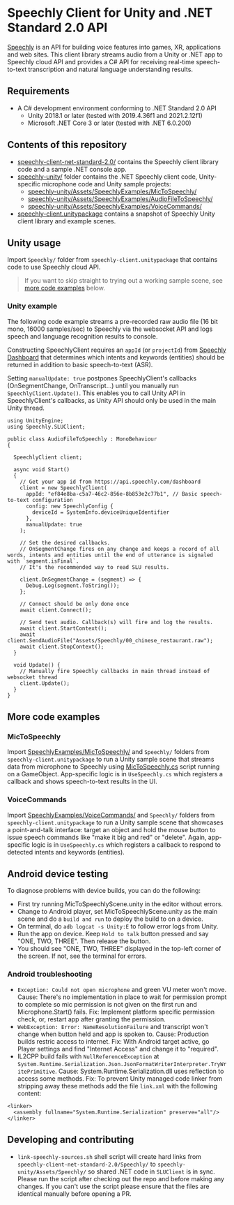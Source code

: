 # Speechly Client for Unity and .NET Standard 2.0 API

[Speechly](https://www.speechly.com/?utm_source=github&utm_medium=react-client&utm_campaign=text) is an API for building voice features into games, XR, applications and web sites. This client library streams audio from a Unity or .NET app to Speechly cloud API and provides a C# API for receiving real-time speech-to-text transcription and natural language understanding results.

## Requirements

- A C# development environment conforming to .NET Standard 2.0 API
  - Unity 2018.1 or later (tested with 2019.4.36f1 and 2021.2.12f1)
  - Microsoft .NET Core 3 or later (tested with .NET 6.0.200)

## Contents of this repository

- [speechly-client-net-standard-2.0/](speechly-client-net-standard-2.0/) contains the Speechly client library code and a sample .NET console app.
- [speechly-unity/](speechly-unity/) folder contains the .NET Speechly client code, Unity-specific microphone code and Unity sample projects:
  - [speechly-unity/Assets/SpeechlyExamples/MicToSpeechly/](speechly-unity/Assets/SpeechlyExamples/MicToSpeechly/)
  - [speechly-unity/Assets/SpeechlyExamples/AudioFileToSpeechly/](speechly-unity/Assets/SpeechlyExamples/AudioFileToSpeechly/)
  - [speechly-unity/Assets/SpeechlyExamples/VoiceCommands/](speechly-unity/Assets/SpeechlyExamples/VoiceCommands/)
- [speechly-client.unitypackage](speechly-client.unitypackage) contains a snapshot of Speechly Unity client library and example scenes.

## Unity usage

Import `Speechly/` folder from `speechly-client.unitypackage` that contains code to use Speechly cloud API.

> If you want to skip straight to trying out a working sample scene, see [more code examples](#more-code-examples) below.

### Unity example

The following code example streams a pre-recorded raw audio file (16 bit mono, 16000 samples/sec) to Speechly via the websocket API and logs speech and language recognition results to console.

Constructing SpeechlyClient requires an `appId` (or `projectId`) from [Speechly Dashboard](https://api.speechly.com/dashboard/) that determines which intents and keywords (entities) should be returned in addition to basic speech-to-text (ASR).

Setting `manualUpdate: true` postpones SpeechlyClient's callbacks (OnSegmentChange, OnTranscript...) until you manually run `SpeechlyClient.Update()`. This enables you to call Unity API in SpeechlyClient's callbacks, as Unity API should only be used in the main Unity thread.

```
using UnityEngine;
using Speechly.SLUClient;
 
public class AudioFileToSpeechly : MonoBehaviour
{

  SpeechlyClient client;

  async void Start()
  {
    // Get your app id from https://api.speechly.com/dashboard
    client = new SpeechlyClient(
      appId: "ef84e8ba-c5a7-46c2-856e-8b853e2c77b1", // Basic speech-to-text configuration
      config: new SpeechlyConfig {
        deviceId = SystemInfo.deviceUniqueIdentifier
      },
      manualUpdate: true
    );
    
    // Set the desired callbacks.
    // OnSegmentChange fires on any change and keeps a record of all words, intents and entities until the end of utterance is signaled with `segment.isFinal`.
    // It's the recommended way to read SLU results.
    
    client.OnSegmentChange = (segment) => {
      Debug.Log(segment.ToString());
    };

    // Connect should be only done once
    await client.Connect();

    // Send test audio. Callback(s) will fire and log the results.
    await client.StartContext();
    await client.SendAudioFile("Assets/Speechly/00_chinese_restaurant.raw");
    await client.StopContext();
  }

  void Update() {
    // Manually fire Speechly callbacks in main thread instead of websocket thread
    client.Update();
  }
}
```

## More code examples

### MicToSpeechly

Import [SpeechlyExamples/MicToSpeechly/](speechly-unity/Assets/SpeechlyExamples/MicToSpeechly/) and `Speechly/` folders from `speechly-client.unitypackage` to run a Unity sample scene that streams data from microphone to Speechly using [MicToSpeechly.cs](https://github.com/speechly/speechly-unity-dotnet/blob/main/speechly-unity/Assets/Speechly/MicToSpeechly.cs) script running on a GameObject. App-specific logic is in `UseSpeechly.cs` which registers a callback and shows speech-to-text results in the UI.

### VoiceCommands

Import [SpeechlyExamples/VoiceCommands/](speechly-unity/Assets/SpeechlyExamples/VoiceCommands/) and `Speechly/` folders from `speechly-client.unitypackage` to run a Unity sample scene that showcases a point-and-talk interface: target an object and hold the mouse button to issue speech commands like "make it big and red" or "delete". Again, app-specific logic is in `UseSpeechly.cs` which registers a callback to respond to detected intents and keywords (entities).

## Android device testing

To diagnose problems with device builds, you can do the following:

- First try running MicToSpeechlyScene.unity in the editor without errors.
- Change to Android player, set MicToSpeechlyScene.unity as the main scene and do a `build and run` to deploy the build to on a device.
- On terminal, do `adb logcat -s Unity:E` to follow error logs from Unity.
- Run the app on device. Keep `Hold to talk` button pressed and say "ONE, TWO, THREE". Then release the button.
- You should see "ONE, TWO, THREE" displayed in the top-left corner of the screen. If not, see the terminal for errors.

### Android troubleshooting

- `Exception: Could not open microphone` and green VU meter won't move. Cause: There's no implementation in place to wait for permission prompt to complete so mic permission is not given on the first run and Microphone.Start() fails. Fix: Implement platform specific permission check, or, restart app after granting the permission.
- `WebException: Error: NameResolutionFailure` and transcript won't change when button held and app is spoken to. Cause: Production builds restric access to internet. Fix: With Android target active, go Player settings and find "Internet Access" and change it to "required".
- IL2CPP build fails with `NullReferenceException` at `System.Runtime.Serialization.Json.JsonFormatWriterInterpreter.TryWritePrimitive`. Cause: System.Runtime.Serialization.dll uses reflection to access some methods. Fix: To prevent Unity managed code linker from stripping away these methods add the file `link.xml` with the following content:

```
<linker>
  <assembly fullname="System.Runtime.Serialization" preserve="all"/>
</linker>
```

## Developing and contributing

- `link-speechly-sources.sh` shell script will create hard links from `speechly-client-net-standard-2.0/Speechly/` to `speechly-unity/Assets/Speechly/` so shared .NET code in `SLUClient` is in sync. Please run the script after checking out the repo and before making any changes. If you can't use the script please ensure that the files are identical manually before opening a PR.
